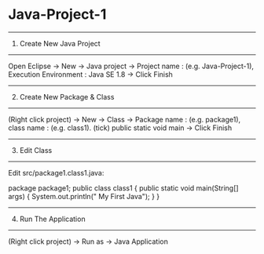# Java-Project-1
---------------------------
1. Create New Java Project
---------------------------

   Open Eclipse -> New -> Java project ->
   Project name : (e.g. Java-Project-1),
   Execution Environment : Java SE 1.8
   -> Click Finish

------------------------------
2. Create New Package & Class
------------------------------

   (Right click project) -> New -> Class ->
   Package name : (e.g. package1),
   class name : (e.g. class1).
   (tick) public static void main
   -> Click Finish

-------------
3. Edit Class
-------------

   Edit src/package1.class1.java:

   package package1;
   public class class1 {
      public static void main(String[] args) {
	      	System.out.println(" My First Java");
      }
   }

-----------------------
4. Run The Application
-----------------------
   
   (Right click project) -> Run as -> Java Application





